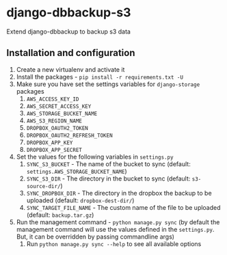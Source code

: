 # django-dbbackup-s3

Extend django-dbbackup to backup s3 data

## Installation and configuration

1. Create a new virtualenv and activate it
2. Install the packages - `pip install -r requirements.txt -U`
3. Make sure you have set the settings variables for `django-storage` packages
    1. `AWS_ACCESS_KEY_ID`
    2. `AWS_SECRET_ACCESS_KEY`
    3. `AWS_STORAGE_BUCKET_NAME`
    4. `AWS_S3_REGION_NAME`
    5. `DROPBOX_OAUTH2_TOKEN`
    6. `DROPBOX_OAUTH2_REFRESH_TOKEN`
    7. `DROPBOX_APP_KEY`
    8. `DROPBOX_APP_SECRET`
4. Set the values for the following variables in `settings.py`
    1. `SYNC_S3_BUCKET` - The name of the bucket to sync (default: `settings.AWS_STORAGE_BUCKET_NAME`)
    2. `SYNC_S3_DIR` - The directory in the bucket to sync (default: `s3-source-dir/`)
    3. `SYNC_DROPBOX_DIR` - The directory in the dropbox the backup to be uploaded (default: `dropbox-dest-dir/`)
    4. `SYNC_TARGET_FILE_NAME` - The custom name of the file to be uploaded (default: `backup.tar.gz`)
5. Run the management command - `python manage.py sync` (by default the management command will use the values defined
   in the `settings.py`. But, it can be overridden by passing commandline args)
    1. Run `python manage.py sync --help` to see all available options
